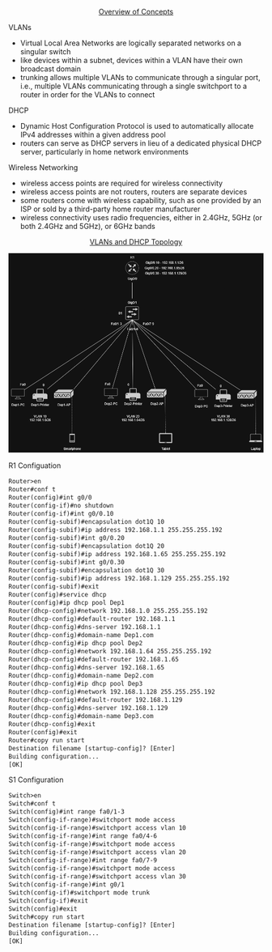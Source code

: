 <p align=center>
  <ins>Overview of Concepts</ins>
</p>

VLANs
  * Virtual Local Area Networks are logically separated networks on a singular switch
  * like devices within a subnet, devices within a VLAN have their own broadcast domain
  * trunking allows multiple VLANs to communicate through a singular port, i.e., multiple VLANs communicating through a single switchport to a router in order for the VLANs to connect

DHCP
  * Dynamic Host Configuration Protocol is used to automatically allocate IPv4 addresses within a given address pool
  * routers can serve as DHCP servers in lieu of a dedicated physical DHCP server, particularly in home network environments

Wireless Networking
  * wireless access points are required for wireless connectivity
  * wireless access points are not routers, routers are separate devices
  * some routers come with wireless capability, such as one provided by an ISP or sold by a third-party home router manufacturer
  * wireless connectivity uses radio frequencies, either in 2.4GHz, 5GHz (or both 2.4GHz and 5GHz), or 6GHz bands
  
<p align=center>
  <ins>VLANs and DHCP Topology</ins>
</p>

<p align=center>
  <img src="https://github.com/Fehral/networkprojectv2/blob/main/networkproject2.png?raw=true">
</p>

R1 Configuation
```
Router>en
Router#conf t
Router(config)#int g0/0
Router(config-if)#no shutdown
Router(config-if)#int g0/0.10
Router(config-subif)#encapsulation dot1Q 10
Router(config-subif)#ip address 192.168.1.1 255.255.255.192
Router(config-subif)#int g0/0.20
Router(config-subif)#encapsulation dot1Q 20
Router(config-subif)#ip address 192.168.1.65 255.255.255.192
Router(config-subif)#int g0/0.30
Router(config-subif)#encapsulation dot1Q 30
Router(config-subif)#ip address 192.168.1.129 255.255.255.192
Router(config-subif)#exit
Router(config)#service dhcp
Router(config)#ip dhcp pool Dep1
Router(dhcp-config)#network 192.168.1.0 255.255.255.192
Router(dhcp-config)#default-router 192.168.1.1
Router(dhcp-config)#dns-server 192.168.1.1
Router(dhcp-config)#domain-name Dep1.com
Router(dhcp-config)#ip dhcp pool Dep2
Router(dhcp-config)#network 192.168.1.64 255.255.255.192
Router(dhcp-config)#default-router 192.168.1.65
Router(dhcp-config)#dns-server 192.168.1.65
Router(dhcp-config)#domain-name Dep2.com
Router(dhcp-config)#ip dhcp pool Dep3
Router(dhcp-config)#network 192.168.1.128 255.255.255.192
Router(dhcp-config)#default-router 192.168.1.129
Router(dhcp-config)#dns-server 192.168.1.129
Router(dhcp-config)#domain-name Dep3.com
Router(dhcp-config)#exit
Router(config)#exit
Router#copy run start
Destination filename [startup-config]? [Enter]
Building configuration...
[OK]
```

S1 Configuration
```
Switch>en
Switch#conf t
Switch(config)#int range fa0/1-3
Switch(config-if-range)#switchport mode access
Switch(config-if-range)#switchport access vlan 10
Switch(config-if-range)#int range fa0/4-6
Switch(config-if-range)#switchport mode access
Switch(config-if-range)#switchport access vlan 20
Switch(config-if-range)#int range fa0/7-9
Switch(config-if-range)#switchport mode access
Switch(config-if-range)#switchport access vlan 30
Switch(config-if-range)#int g0/1
Switch(config-if)#switchport mode trunk
Switch(config-if)#exit
Switch(config)#exit
Switch#copy run start
Destination filename [startup-config]? [Enter]
Building configuration...
[OK]
```
